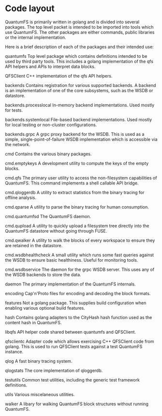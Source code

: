 # Code layout

QuantumFS is primarily written in golang and is divided into several packages.
The top level packet is intended to be imported into tools which use QuantumFS.
The other packages are either commands, public libraries or the internal
implementation.

Here is a brief description of each of the packages and their intended use:

quantumfs
    Top level package which contains definitions intended to be used by third
    party tools. This includes a golang implementation of the qfs API helpers
    and APIs to interpret data blocks.

QFSClient
    C++ implementation of the qfs API helpers.

backends
    Contains registration for various supported backends. A backend is an
    implementation of one of the core subsystems, such as the WSDB or datastore.

backends.processlocal
    In-memory backend implementations. Used mostly for tests.

backends.systemlocal
    File-based backend implementations. Used mostly for local testing or
    non-cluster configurations.

backends.grpc
    A grpc proxy backend for the WSDB. This is used as a simple,
    single-point-of-failure WSDB implementation which is accessible via the
    network.

cmd
    Contains the various binary packages.

cmd.emptykeys
    A development utility to compute the keys of the empty blocks.

cmd.qfs
    The primary user utility to access the non-filesystem capabilities of
    QuantumFS. This command implements a shell callable API bridge.

cmd.qloggerdb
    A utility to extract statistics from the binary tracing for offline
    analysis.

cmd.qparse
    A utility to parse the binary tracing for human consumption.

cmd.quantumfsd
    The QuantumFS daemon.

cmd.qupload
    A utility to quickly upload a filesystem tree directly into the QuantumFS
    datastore without going through FUSE.

cmd.qwalker
    A utility to walk the blocks of every workspace to ensure they are retained
    in the datastore.

cmd.wsdbhealthcheck
    A small utility which runs some fast queries against the WSDB to ensure
    basic healthiness. Useful for monitoring tools.

cmd.wsdbservice
    The daemon for the grpc WSDB server. This uses any of the WSDB backends to
    store the data.

daemon
    The primary implementation of the QuantumFS internals.

encoding
    Cap'n'Proto files for encoding and decoding the block formats.

features
    Not a golang package. This supplies build configuration when enabling
    various optional build features.

hash
    Contains golang adapters to the CityHash hash function used as the content
    hash in QuantumFS.

libqfs
    API helper code shared between quantumfs and QFSClient.

qfsclientc
    Adapter code which allows exercising C++ QFSClient code from golang. This is
    used to run QFSClient tests against a test QuantumFS instance.

qlog
    A fast binary tracing system.

qlogstats
    The core implementation of qloggerdb.

testutils
    Common test utilities, including the generic test framework definitions.

utils
    Various miscelaneous utilities.

walker
    A libary for walking QuantumFS block structures without running QuantumFS.

